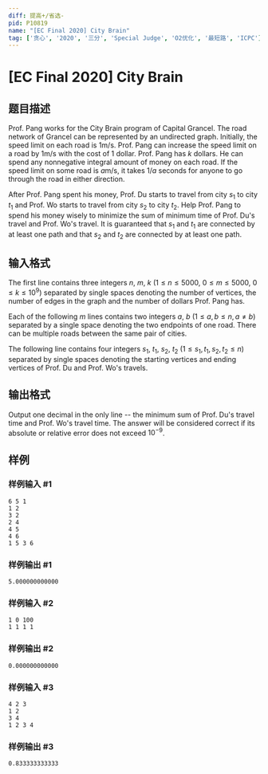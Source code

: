 ```yaml
---
diff: 提高+/省选-
pid: P10819
name: "[EC Final 2020] City Brain"
tag: ['贪心', '2020', '三分', 'Special Judge', 'O2优化', '最短路', 'ICPC']
---
```

# [EC Final 2020] City Brain
## 题目描述

Prof. Pang works for the City Brain program of Capital Grancel. The road network of Grancel can be represented by an undirected graph. Initially, the speed limit on each road is $1$m/s. Prof. Pang can increase the speed limit on a road by $1$m/s with the cost of $1$ dollar. Prof. Pang has $k$ dollars. He can spend any nonnegative integral amount of money on each road. If the speed limit on some road is $a$m/s, it takes $1/a$ seconds for anyone to go through the road in either direction.

After Prof. Pang spent his money, Prof. Du starts to travel from city $s_1$ to city $t_1$ and Prof. Wo starts to travel from city $s_2$ to city $t_2$. Help Prof. Pang to spend his money wisely to minimize the sum of minimum time of Prof. Du's travel and Prof. Wo's travel. It is guaranteed that $s_1$ and $t_1$ are connected by at least one path and that $s_2$ and $t_2$ are connected by at least one path.
## 输入格式

The first line contains three integers $n$, $m$, $k$ ($1\le n \le 5000$, $0\le m \le 5000$, $0\le k\le 10^9$) separated by single spaces denoting the number of vertices, the number of edges in the graph and the number of dollars Prof. Pang has.

Each of the following $m$ lines contains two integers $a$, $b$ ($1\le a, b\le n, a\neq b$) separated by a single space denoting the two endpoints of one road. There can be multiple roads between the same pair of cities.

The following line contains four integers $s_1$, $t_1$, $s_2$, $t_2$ ($1\le s_1, t_1, s_2, t_2\le n$) separated by single spaces denoting the starting vertices and ending vertices of Prof. Du and Prof. Wo's travels.
## 输出格式

Output one decimal in the only line -- the minimum sum of Prof. Du's travel time and Prof. Wo's travel time. The answer will be considered correct if its absolute or relative error does not exceed $10^{-9}$.
## 样例

### 样例输入 #1
```
6 5 1
1 2
3 2
2 4
4 5
4 6
1 5 3 6
```
### 样例输出 #1
```
5.000000000000
```
### 样例输入 #2
```
1 0 100
1 1 1 1
```
### 样例输出 #2
```
0.000000000000
```
### 样例输入 #3
```
4 2 3
1 2
3 4
1 2 3 4
```
### 样例输出 #3
```
0.833333333333
```
